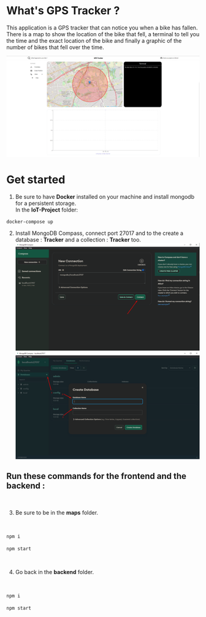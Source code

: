 # What's GPS Tracker ?

This application is a GPS tracker that can notice you when a bike has fallen. <br/>
There is a map to show the location of the bike that fell, a terminal to tell you the time and the exact location of the bike and finally a graphic of the number of bikes that fell over the time.

![alt text](./images/Overview.png)

# Get started

1. Be sure to have **Docker** installed on your machine and install mongodb for a persistent storage. <br/>
   In the **IoT-Project** folder:

```
docker-compose up
```

2.  Install MongoDB Compass, connect port 27017 and to the create a database : **Tracker** and a collection : **Tracker** too.
    ![alt text](./images/MongoConnect.png)
    ![alt text](./images/MongoAtlas.png)

## Run these commands for the frontend and the backend :

<br />

3. Be sure to be in the **maps** folder.

<br />

```
npm i

npm start
```

<br />

4. Go back in the **backend** folder.

<br />

```
npm i

npm start
```
